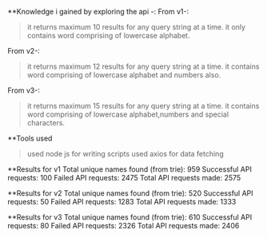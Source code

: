 **Knowledge i gained by exploring the api -:
From v1-:
>it returns maximum 10 results for any query string at a time.
>it only contains word comprising of lowercase alphabet.

From v2-:
>it returns maximum 12 results for any query string at a time.
>it contains word comprising of lowercase alphabet and numbers also.

From v3-:
>it returns maximum 15 results for any query string at a time.
>it contains word comprising of lowercase alphabet,numbers and special characters.

**Tools used
>used node js for writing scripts
>used axios for data fetching

**Results for v1
Total unique names found (from trie): 959
Successful API requests: 100
Failed API requests: 2475
Total API requests made: 2575

**Results for v2
Total unique names found (from trie): 520
Successful API requests: 50
Failed API requests: 1283
Total API requests made: 1333

**Results for v3
Total unique names found (from trie): 610
Successful API requests: 80
Failed API requests: 2326
Total API requests made: 2406
